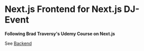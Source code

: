 # Next.js Frontend for Next.js DJ-Event

**Following Brad Traversy's Udemy Course on Next.js**

See [Backend](https://github.com/coder38611/next-dj-event-backend-udemy)